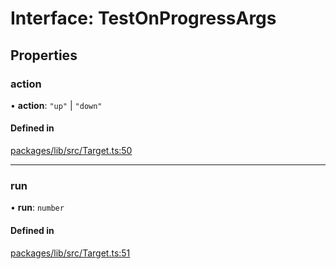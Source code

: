 # Interface: TestOnProgressArgs

## Properties

### action

• **action**: ``"up"`` \| ``"down"``

#### Defined in

[packages/lib/src/Target.ts:50](https://github.com/Knaackee/hotmig/blob/071ee3a/packages/lib/src/Target.ts#L50)

___

### run

• **run**: `number`

#### Defined in

[packages/lib/src/Target.ts:51](https://github.com/Knaackee/hotmig/blob/071ee3a/packages/lib/src/Target.ts#L51)
